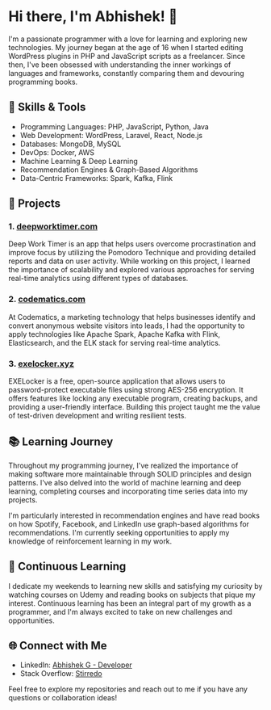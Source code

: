 # Hi there, I'm Abhishek! 👋

I'm a passionate programmer with a love for learning and exploring new technologies. My journey began at the age of 16 when I started editing WordPress plugins in PHP and JavaScript scripts as a freelancer. Since then, I've been obsessed with understanding the inner workings of languages and frameworks, constantly comparing them and devouring programming books.

## 🔧 Skills & Tools

- Programming Languages: PHP, JavaScript, Python, Java
- Web Development: WordPress, Laravel, React, Node.js
- Databases: MongoDB, MySQL
- DevOps: Docker, AWS
- Machine Learning & Deep Learning
- Recommendation Engines & Graph-Based Algorithms
- Data-Centric Frameworks: Spark, Kafka, Flink 

## 🌱 Projects

### 1. [deepworktimer.com](https://deepworktimer.com)

Deep Work Timer is an app that helps users overcome procrastination and improve focus by utilizing the Pomodoro Technique and providing detailed reports and data on user activity. While working on this project, I learned the importance of scalability and explored various approaches for serving real-time analytics using different types of databases.

### 2. [codematics.com](https://codematics.com)

At Codematics, a marketing technology that helps businesses identify and convert anonymous website visitors into leads, I had the opportunity to apply technologies like Apache Spark, Apache Kafka with Flink, Elasticsearch, and the ELK stack for serving real-time analytics.

### 3. [exelocker.xyz](https://exelocker.xyz)

EXELocker is a free, open-source application that allows users to password-protect executable files using strong AES-256 encryption. It offers features like locking any executable program, creating backups, and providing a user-friendly interface. Building this project taught me the value of test-driven development and writing resilient tests.

## 📚 Learning Journey

Throughout my programming journey, I've realized the importance of making software more maintainable through SOLID principles and design patterns. I've also delved into the world of machine learning and deep learning, completing courses and incorporating time series data into my projects.

I'm particularly interested in recommendation engines and have read books on how Spotify, Facebook, and LinkedIn use graph-based algorithms for recommendations. I'm currently seeking opportunities to apply my knowledge of reinforcement learning in my work.

## 🌟 Continuous Learning

I dedicate my weekends to learning new skills and satisfying my curiosity by watching courses on Udemy and reading books on subjects that pique my interest. Continuous learning has been an integral part of my growth as a programmer, and I'm always excited to take on new challenges and opportunities.

## 🌐 Connect with Me

- LinkedIn: [Abhishek G - Developer](https://www.linkedin.com/in/abhishek-g-developer/)
- Stack Overflow: [Stirredo](https://stackoverflow.com/users/346293/stirredo)

Feel free to explore my repositories and reach out to me if you have any questions or collaboration ideas!
